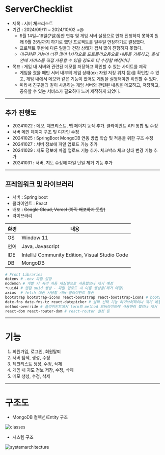 # ServerChecklist
- 제목 : 서버 체크리스트
- 기간 : 2024/09/11 ~ 2024/10/02 +@
	- 9월 14일~19일(7일)동안 연휴 및 게임 서버 설정으로 인해 진행하지 못하여 원래 9월 25일까지 하기로 했던 프로젝트를 일주일 연장하기로 결정했다.
	- 프로젝트 후반에 다른 일들과 건강 상태가 겹쳐 많이 진행하지 못했다.
	- *미구현된 기능이 너무 많아 1차적으로 포트폴리오용으로 내용을 기록하고, 올해 안에 서비스를 직접 사용할 수 있을 정도로 더 수정할 예정이다.*
- 목표 : 게임 내 서버와 관련된 메모를 저장하고 확인할 수 있는 사이트를 제작
	- 게임을 켰을 때만 서버 내부의 게임 상태(ex: 자원 저장 위치 등)를 확인할 수 있고, 게임 내에서 메모와 같은 기능이 있어도 게임을 실행해야만 확인할 수 있다.
	- 따라서 친구들과 같이 사용하는 게임 서버와 관련된 내용을 메모하고, 저장하고, 공유할 수 있는 서비스가 필요하다 느껴 제작하게 되었다.

--------
## 추가 진행도
- 20241022 : 메모, 체크리스트, 맵 페이지 동작 추가. 클라이언트 API 통합 및 수정
- 서버 메인 페이지 구조 및 디자인 수정
- 20241025 : SpringBoot MongoDB 연동 방법 학습 및 적용을 위한 구조 수정
- 20241027 : 서버 정보에 파일 업로드 기능 추가
- 20241029 : 지도 정보에 파일 업로드 기능 추가. 체크박스 체크 상태 변경 기능 추가
- 20241031 : 서버, 지도 수정에 파일 단일 제거 기능 추가

------------

## 프레임워크 및 라이브러리
- 서버 : Spring boot
- 클라이언트 : React
- 배포 : ~~Google Cloud, Vercel (아직 배포하지 못함)~~
- 라이브러리

| 환경  | 내용                                             |
| --- | ---------------------------------------------- |
| OS  | Window 11                                      |
| 언어  | Java, Javascript                               |
| IDE | IntelliJ Community Edition, Visual Studio Code |
| DB  | MongoDB                                        |

```bash
# Front Libraries
dotenv # .env 파일 설정
nodemon # 개발 시 서버 자동 재실행으로 사용했으나 제거 예정
*uuid4 # 랜덤 uuid 생성 - 파일 업로드 시 이름 생성용(제거 예정)
axios  # fetch 대신 사용할 서버-클라이언트 통신
bootstrap bootstrap-icons react-bootstrap react-bootstrap-icons # bootstrap
date-fns date-fns-tz react-datepicker # 날짜 선택 기능 라이브러리이나 제거 예정
method-override # 클라이언트에서 form의 method 오버라이드에 사용하려 했으나 제거 예정
react-dom react-router-dom # react-router 설정 등
```

-------------
# 기능
1. 회원가입, 로그인, 회원탈퇴
2. 서버 탐색, 생성, 수정
3. 체크리스트 생성, 수정, 삭제
4. 게임 내 지도 정보 저장, 수정, 삭제
5. 메모 생성, 수정, 삭제

-----
# 구조도
- MongoDB 컬렉션/Entity 구조
 
![classes](https://github.com/user-attachments/assets/90a8cdb1-da20-4de8-a3fb-06a0457e6b96)

- 시스템 구조
  
![systemarchitecture](https://github.com/user-attachments/assets/9520cff7-8d6d-4b2d-b9b8-5b4162b5bffb)


